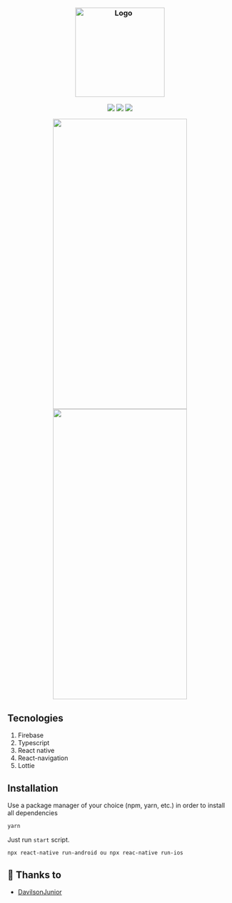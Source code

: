 <h3 align="center">
	<img src="https://user-images.githubusercontent.com/35976070/157458260-c4bfece2-1f0b-4c20-b5e0-101c7aa0b8ba.jpg" style="width: 200px; height: 200px;" alt="Logo"/><br/>
</h3>

<p align="center">
    <a href="https://github.com/DavilsonJunior/helpdesk"><img src="https://img.shields.io/github/stars/DavilsonJunior/helpdesk?colorA=1e1e28&colorB=c9cbff&style=for-the-badge&logo=starship style=for-the-badge"></a>
    <a href="https://github.com/DavilsonJunior/helpdesk/issues"><img src="https://img.shields.io/github/issues/DavilsonJunior/helpdesk?colorA=1e1e28&colorB=f7be95&style=for-the-badge"></a>
    <a href="https://github.com/DavilsonJunior/helpdesk/contributors"><img src="https://img.shields.io/github/contributors/DavilsonJunior/helpdesk?colorA=1e1e28&colorB=b1e1a6&style=for-the-badge"></a>

<p align="center">
  <img width="300" height="650" src="https://user-images.githubusercontent.com/35976070/157463005-74c100f6-86cd-498e-8cc8-3aedc05fac25.png"/>
  <img width="300" height="650"" src="https://user-images.githubusercontent.com/35976070/157463149-00f56494-9186-4b66-85c9-569af003d6fc.png"/>
</p>

## Tecnologies

1. Firebase
2. Typescript
3. React native
4. React-navigation
5. Lottie

## Installation

Use a package manager of your choice (npm, yarn, etc.) in order to install all dependencies

```bash
yarn
```

Just run `start` script.

```bash
npx react-native run-android ou npx reac-native run-ios
```

## 💝 Thanks to

-   [DavilsonJunior](https://github.com/DavilsonJunior)

&nbsp;
